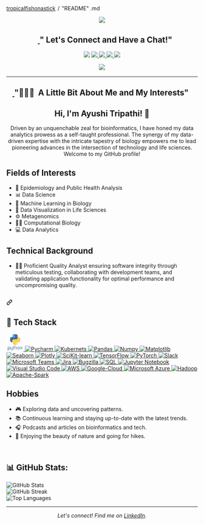 <div data-view-component="true" class="Layout-main">
    <turbo-frame id="user-profile-frame" data-turbo-action="advance">
        <div class="position-relative" data-hpc>
            <div class="Box mt-4 ">
                <div class="Box-body p-4">
                    <div class="d-flex flex-justify-between"> 
                        <div class="text-mono text-small mb-3">
                            <a href="/tropicalfishonastick/ayushitripathi" class="no-underline Link--primary">tropicalfishonastick</a>
                            <span class="color-fg-muted d-inline-block" style="padding:0px 2px;">/</span>
                            "README"
                            <span class="color-fg-muted">.md</span>
                        </div>
                    </div>
                    <article class="markdown-body entry-content container-lg f5" itemprop="text">
                      <p align="center" dir="auto"> 
                         <a target="_blank" rel="noopener noreferrer nofollow" href="https://camo.githubusercontent.com/2d97fc6917462d31a885631ec887824db6974df46eccea2ae131ff3ece798a0a/68747470733a2f2f63617073756c652d72656e6465722e76657263656c2e6170702f6170693f747970653d776176696e6726636f6c6f723d6772616469656e7426746578743d48656c6c6f21266865696768743d3130302673656374696f6e3d686561646572"> 
                            <img src="https://camo.githubusercontent.com/2d97fc6917462d31a885631ec887824db6974df46eccea2ae131ff3ece798a0a/68747470733a2f2f63617073756c652d72656e6465722e76657263656c2e6170702f6170693f747970653d776176696e6726636f6c6f723d6772616469656e7426746578743d48656c6c6f21266865696768743d3130302673656374696f6e3d686561646572" data-canonical-src="https://capsule-render.vercel.app/api?type=waving&color=gradient&text=Hello!&height=100&section=header" style="max-width: 100%;">
                          </a>
                         </p>
                       <h1 align="center" dir="auto">
                        <a id="user-content---lets-connect-and-have-a-chat" class="anchor" aria-hidden="true" href="#--lets-connect-and-have-a-chat">
                          <svg class="octicon octicon-link" viewBox="0 0 16 16" version="1.1" width="16" height="16" aria-hidden="true">
                            <path d=""m7.775 3.275 1.25-1.25a3.5 3.5 0 1 1 4.95 4.95l-2.5 2.5a3.5 3.5 0 0 1-4.95 0 .751.751 0 0 1 .018-1.042.751.751 0 0 1 1.042-.018 1.998 1.998 0 0 0 2.83 0l2.5-2.5a2.002 2.002 0 0 0-2.83-2.83l-1.25 1.25a.751.751 0 0 1-1.042-.018.751.751 0 0 1-.018-1.042Zm-4.69 9.64a1.998 1.998 0 0 0 2.83 0l1.25-1.25a.751.751 0 0 1 1.042.018.751.751 0 0 1 .018 1.042l-1.25 1.25a3.5 3.5 0 1 1-4.95-4.95l2.5-2.5a3.5 3.5 0 0 1 4.95 0 .751.751 0 0 1-.018 1.042.751.751 0 0 1-1.042.018 1.998 1.998 0 0 0-2.83 0l-2.5 2.5a1.998 1.998 0 0 0 0 2.83Z"></path>
                           </svg>
                         </a>
                         " Let's Connect and Have a Chat!"
                      </h1>
<p align="center" dir="auto">
  <a href="https://www.linkedin.com/in/theayushitripathi06/" rel="nofollow">
    <img height="50" src="https://brandeps.com/icon-download/L/Linkedin-option-icon-vector-01.svg" style="max-width: 100%;"></a>

  <a href="https://www.instagram.com/iiu.shi/" rel="nofollow">
    <img height="50" src="https://brandeps.com/logo-download/I/Instagram-Icon-logo-vector-01.svg" style="max-width: 100%;">
  </a>

   <a href="https://www.reddit.com/user/tropicalfishonastick" rel="nofollow">
    <img height="50" src="https://brandeps.com/icon-download/R/Reddit-icon-vector-14.svg" style="max-width: 100%;">
  </a>
  <a href="https://twitter.com/home" rel="nofollow">
    <img height="50" src="https://logowik.com/content/uploads/images/twitter-x5265.logowik.com.webp" style="max-width: 100%;">
  </a>
  <a href="https://discord.com/channels/@me" rel="nofollow">
    <img height="50" src="https://brandeps.com/logo-download/D/Discord-logo-vector-01.svg" style="max-width: 100%;">
  </a>
</p>
<p align="center" dir="auto">
  <a target="_blank" rel="noopener norefferer nofollow" href="https://camo.githubusercontent.com/d62a4bc4d1293389e3d3181fb2f5c30c84b7a3be6c53cc82f3f9c0de559bef19/68747470733a2f2f692e67697068792e636f6d2f6d656469612f7132313747556e664b416d4a6c46636a42582f67697068792e77656270">
    <img src="https://camo.githubusercontent.com/d62a4bc4d1293389e3d3181fb2f5c30c84b7a3be6c53cc82f3f9c0de559bef19/68747470733a2f2f692e67697068792e636f6d2f6d656469612f7132313747556e664b416d4a6c46636a42582f67697068792e77656270" data-canonical-src="https://i.giphy.com/media/q217GUnfKAmJlFcjBX/giphy.webp" style="max-width: 100%;">
  </a>
     </a>
</p>
<hr> </hr>
                    <h2 dir="auto">
                    <a id="user-content---a-little-bit-about-me-and-my-interests" class="anchor" aria-hidden="true" href="#--a-little-bit-about-me-and-my-interests">
                    <svg class="octicon octicon-link" viewBox="0 0 16 16" versions="1.1' width="16" height="16" aria-hidden="true"></svg>
 <path d="m7.775 3.275 1.25-1.25a3.5 3.5 0 1 1 4.95 4.95l-2.5 2.5a3.5 3.5 0 0 1-4.95 0 .751.751 0 0 1 .018-1.042.751.751 0 0 1 1.042-.018 1.998 1.998 0 0 0 2.83 0l2.5-2.5a2.002 2.002 0 0 0-2.83-2.83l-1.25 1.25a.751.751 0 0 1-1.042-.018.751.751 0 0 1-.018-1.042Zm-4.69 9.64a1.998 1.998 0 0 0 2.83 0l1.25-1.25a.751.751 0 0 1 1.042.018.751.751 0 0 1 .018 1.042l-1.25 1.25a3.5 3.5 0 1 1-4.95-4.95l2.5-2.5a3.5 3.5 0 0 1 4.95 0 .751.751 0 0 1-.018 1.042.751.751 0 0 1-1.042.018 1.998 1.998 0 0 0-2.83 0l-2.5 2.5a1.998 1.998 0 0 0 0 2.83Z"></path>
                    </svg>
                    </a>
                    "👩‍💻&zwj;💻 &nbsp;A Little Bit About Me and My Interests"
                    </h2>
                    <p align="center">
  
</p>

<h1 align="center">Hi, I'm Ayushi Tripathi! 👋</h1>
<p align="center">Driven by an unquenchable zeal for bioinformatics, I have honed my data analytics prowess as a self-taught professional. The synergy of my data-driven expertise with the intricate tapestry of biology empowers me to lead pioneering advances in the intersection of technology and life sciences. Welcome to my GitHub profile!</p>

<h2>Fields of Interests</h2>
<ul>
  <li>🧬 Epidemiology and Public Health Analysis</li>
  <li>📊 Data Science</li>
  <li>🤖 Machine Learning in Biology</li>
  <li>🎨 Data Visualization in Life Sciences</li>
  <li>⚙ Metagenomics</li>
  <li>👩‍🔬 Computational Biology</li>
  <li>💻 Data Analytics</li>
</ul>

<h2>Technical Background</h2>
<ul>
  <li>👷‍♂️ Proficient Quality Analyst ensuring software integrity through meticulous testing, collaborating with development teams, and validating application functionality for optimal performance and uncompromising quality.</li>
</ul>

<h2 dir="auto"> </h2>
 <a id="user-content---tech-stacks" class="anchor" aria-hidden="true" href="#--tech-stacks">
   <svg class="octicon octicon-link" viewBox="0 0 16 16" version="1.1" width="16" height="16" 
    aria-hidden="true">
     <path d="m7.775 3.275 1.25-1.25a3.5 3.5 0 1 1 4.95 4.95l-2.5 2.5a3.5 3.5 0 0 1-4.95 0 .751.751 0 0 1 .018-1.042.751.751 0 0 1 1.042-.018 1.998 1.998 0 0 0 2.83 0l2.5-2.5a2.002 2.002 0 0 0-2.83-2.83l-1.25 1.25a.751.751 0 0 1-1.042-.018.751.751 0 0 1-.018-1.042Zm-4.69 9.64a1.998 1.998 0 0 0 2.83 0l1.25-1.25a.751.751 0 0 1 1.042.018.751.751 0 0 1 .018 1.042l-1.25 1.25a3.5 3.5 0 1 1-4.95-4.95l2.5-2.5a3.5 3.5 0 0 1 4.95 0 .751.751 0 0 1-.018 1.042.751.751 0 0 1-1.042.018 1.998 1.998 0 0 0-2.83 0l-2.5 2.5a1.998 1.998 0 0 0 0 2.83Z"></path>
   </svg>
 </a>
<p align="left" dir="auto">
 <h2>  🚀 Tech Stack</h2>
<a target="_blank" rel="noopener noreferrer nofollow" href="https://raw.githubusercontent.com/devicons/devicon/master/icons/python/python-original-wordmark.svg">
  <img src="https://raw.githubusercontent.com/devicons/devicon/master/icons/python/python-original-wordmark.svg" alt="Python" width="45" height="45" style="max-width: 100%;">
</a>
<a target="_blank" rel="noopener noreferrer nofollow" href="https://brandeps.com/logo-download/P/Pycharm-logo-vector-01.svg">
  <img src="https://brandeps.com/logo-download/P/Pycharm-logo-vector-01.svg" alt="Pycharm" width="45" height="45" style="max-width: 100%;">
</a>
<a target="_blank" rel="noopener noreferrer nofollow" href="https://brandeps.com/logo-download/K/Kubernets-logo-vector-01.svg">
  <img src="https://brandeps.com/logo-download/K/Kubernets-logo-vector-01.svg" alt="Kubernets" width="45" height="45" style="max-width: 100%;">
</a>
<a target="_blank" rel="noopener noreferrer nofollow" href="https://upload.wikimedia.org/wikipedia/commons/thumb/2/22/Pandas_mark.svg/674px-Pandas_mark.svg.png?20200210000431">
  <img src="https://upload.wikimedia.org/wikipedia/commons/thumb/2/22/Pandas_mark.svg/674px-Pandas_mark.svg.png?20200210000431" alt="Pandas" width="45" height="45" style="max-width: 100%;">
</a>
    <a target="_blank" rel="noopener noreferrer nofollow" href="https://brandeps.com/logo-download/N/NumPy-logo-vector-01.svg">
  <img src="https://brandeps.com/logo-download/N/NumPy-logo-vector-01.svg" alt="Numpy" width="45" height="45" style="max-width: 100%;">
</a>
    <a target="_blank" rel="noopener noreferrer nofollow" href="https://upload.wikimedia.org/wikipedia/commons/thumb/8/84/Matplotlib_icon.svg/270px-Matplotlib_icon.svg.png?20150311090915">
  <img src="https://upload.wikimedia.org/wikipedia/commons/thumb/8/84/Matplotlib_icon.svg/270px-Matplotlib_icon.svg.png?20150311090915" alt="Matplotlib" width="45" height="45" style="max-width: 100%;">
</a>
<a target="_blank" rel="noopener noreferrer nofollow" href="https://seeklogo.com/images/S/seaborn-logo-244EB2DEC5-seeklogo.com.png">
  <img src="https://seeklogo.com/images/S/seaborn-logo-244EB2DEC5-seeklogo.com.png" alt="Seaborn" width="45" height="45" style="max-width: 100%;">
</a>
<a target="_blank" rel="noopener noreferrer nofollow" href="https://media.trustradius.com/vendor-logos/p8/e3/I5T79S67U1KV.JPEG">
  <img src="https://media.trustradius.com/vendor-logos/p8/e3/I5T79S67U1KV.JPEG" alt="Plotly" width="45" height="45" style="max-width: 100%;">
</a>
    <a target="_blank" rel="noopener noreferrer nofollow" href="https://vectorseek.com/wp-content/uploads/2023/02/Scikit-learn-Logo-Vector.jpg">
  <img src="https://vectorseek.com/wp-content/uploads/2023/02/Scikit-learn-Logo-Vector.jpg" alt="SciKit-learn" width="45" height="45" style="max-width: 100%;">
</a>
    <a target="_blank" rel="noopener noreferrer nofollow" href="https://brandeps.com/icon-download/T/Tensorflow-icon-vector-02.svg">
  <img src="https://brandeps.com/icon-download/T/Tensorflow-icon-vector-02.svg" alt="TensorFlow" width="45" height="45" style="max-width: 100%;">
</a>
    <a target="_blank" rel="noopener noreferrer nofollow" href="https://brandeps.com/icon-download/P/Pytorch-icon-vector-02.svg">
  <img src="https://brandeps.com/icon-download/P/Pytorch-icon-vector-02.svg" alt="PyTorch" width="45" height="45" style="max-width: 100%;">
</a>
    <a target="_blank" rel="noopener noreferrer nofollow" href="https://brandeps.com/icon-download/S/Slack-icon-vector-08.svg">
  <img src="https://brandeps.com/icon-download/S/Slack-icon-vector-08.svg" alt="Slack" width="45" height="45" style="max-width: 100%;">
</a>
    <a target="_blank" rel="noopener noreferrer nofollow" href="https://brandeps.com/logo-download/M/Microsoft-Teams-logo-vector-01.svg">
  <img src="https://brandeps.com/logo-download/M/Microsoft-Teams-logo-vector-01.svg" alt="Microsoft Teams" width="45" height="45" style="max-width: 100%;">
</a>
    <a target="_blank" rel="noopener noreferrer nofollow" href="https://brandeps.com/icon-download/J/Jira-icon-vector-04.svg">
  <img src="https://brandeps.com/icon-download/J/Jira-icon-vector-04.svg" alt="Jira" width="45" height="45" style="max-width: 100%;">
</a>
    <a target="_blank" rel="noopener noreferrer nofollow" href="https://www.svgrepo.com/show/331330/bugzilla.svg">
  <img src="https://www.svgrepo.com/show/331330/bugzilla.svg" alt="Bugzilla" width="45" height="45" style="max-width: 100%;">
</a>
    <a target="_blank" rel="noopener noreferrer nofollow" href="https://www.svgrepo.com/show/331760/sql-database-generic.svg">
  <img src="https://www.svgrepo.com/show/331760/sql-database-generic.svg" alt="SQL" width="45" height="45" style="max-width: 100%;">
</a>
    <a target="_blank" rel="noopener noreferrer nofollow" href="https://brandeps.com/icon-download/J/Jupyter-icon-vector-02.svg">
  <img src="https://brandeps.com/icon-download/J/Jupyter-icon-vector-02.svg" alt="Jupyter Notebook" width="45" height="45" style="max-width: 100%;">
</a>
    <a target="_blank" rel="noopener noreferrer nofollow" href="https://brandeps.com/icon-download/V/Visual-studio-code-icon-vector-02.svg">
  <img src="https://brandeps.com/icon-download/V/Visual-studio-code-icon-vector-02.svg" alt="Visual Studio Code" width="45" height="45" style="max-width: 100%;">
</a>
    <a target="_blank" rel="noopener noreferrer nofollow" href="https://static-00.iconduck.com/assets.00/aws-icon-2048x2048-ptyrjxdo.png">
  <img src="https://static-00.iconduck.com/assets.00/aws-icon-2048x2048-ptyrjxdo.png" alt="AWS" width="45" height="45" style="max-width: 100%;">
</a>
    <a target="_blank" rel="noopener noreferrer nofollow" href="https://brandeps.com/logo-download/G/Google-Cloud-logo-vector-01.svg">
  <img src="https://brandeps.com/logo-download/G/Google-Cloud-logo-vector-01.svg" alt="Google-Cloud" width="45" height="45" style="max-width: 100%;">
</a>
    <a target="_blank" rel="noopener noreferrer nofollow" href="https://brandeps.com/logo-download/M/Microsoft-Azure-logo-vector-02.svg">
  <img src="https://brandeps.com/logo-download/M/Microsoft-Azure-logo-vector-02.svg" alt="Microsoft Azure" width="45" height="45" style="max-width: 100%;">
</a>
    <a target="_blank" rel="noopener noreferrer nofollow" href="https://brandeps.com/logo-download/H/Hadoop-logo-vector-01.svg">
  <img src="https://brandeps.com/logo-download/H/Hadoop-logo-vector-01.svg" alt="Hadoop" width="45" height="45" style="max-width: 100%;">
</a>
    <a target="_blank" rel="noopener noreferrer nofollow" href="https://brandeps.com/logo-download/A/Apache-Spark-logo-vector-01.svg">
  <img src="https://brandeps.com/logo-download/A/Apache-Spark-logo-vector-01.svg" alt="Apache-Spark" width="45" height="45" style="max-width: 100%;">
</a>
    <!-- Add more tools and platforms logos here -->
<h2>Hobbies</h2>
<ul>
  <li>🎮 Exploring data and uncovering patterns.</li>
  <li>📚 Continuous learning and staying up-to-date with the latest trends.</li>
  <li>🎧 Podcasts and articles on bioinformatics and tech.</li>
  <li>🌱 Enjoying the beauty of nature and going for hikes.</li>
</ul>

<br /> <!-- Add a line break for spacing -->

<h2>📊 GitHub Stats:</h2>
<img src="https://github-readme-stats.vercel.app/api?username=tropicalfishonastick&theme=dark&hide_border=false&include_all_commits=false&count_private=false" alt="GitHub Stats" />
<br />
<img src="https://github-readme-streak-stats.herokuapp.com/?user=tropicalfishonastick&theme=dark&hide_border=false" alt="GitHub Streak" />
<br />
<img src="https://github-readme-stats.vercel.app/api/top-langs/?username=tropicalfishonastick&theme=dark&hide_border=false&include_all_commits=false&count_private=false&layout=compact" alt="Top Languages" />

<hr />
<p align="center">
  <em>Let's connect! Find me on <a href="https://www.linkedin.com/in/theayushitripathi06/">LinkedIn</a>.</em>
</p>
<!-- Add more sections or customize as needed -->
